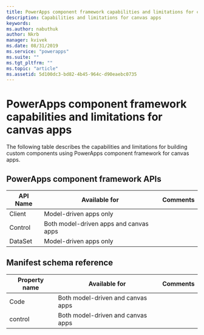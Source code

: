 ```yaml
---
title: PowerApps component framework capabilities and limitations for canvas apps  | Microsoft Docs
description: Capabilities and limitations for canvas apps
keywords:
ms.author: nabuthuk
author: Nkrb
manager: kvivek
ms.date: 08/31/2019
ms.service: "powerapps"
ms.suite: ""
ms.tgt_pltfrm: ""
ms.topic: "article"
ms.assetid: 5d100dc3-bd82-4b45-964c-d90eaebc0735
---
```


# PowerApps component framework capabilities and limitations for canvas apps

The following table describes the capabilities and limitations for building custom components using PowerApps component framework for canvas apps. 

## PowerApps component framework APIs


|API Name| Available for| Comments|
|-------|------|---------|
|Client|Model-driven apps only||
|Control|Both model-driven apps and canvas apps||
|DataSet|Model-driven apps only||


## Manifest schema reference 

|Property name|Available for|Comments|
|------|-------|-------|
|Code| Both model-driven and canvas apps||
|control|Both model-driven and canvas apps||
